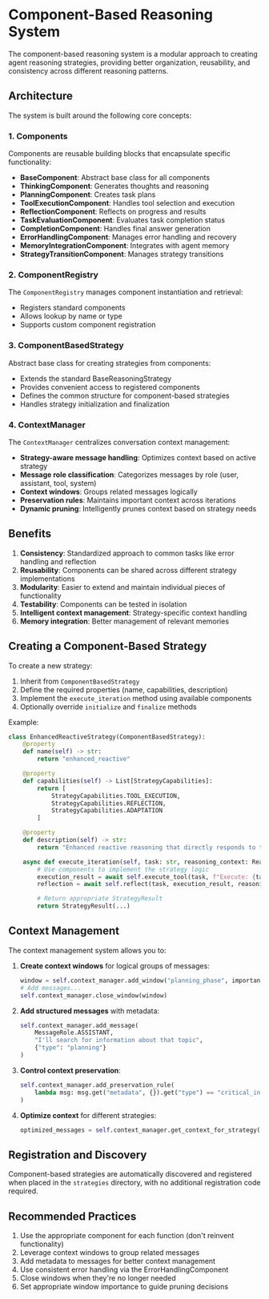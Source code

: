 # Component-Based Reasoning System

The component-based reasoning system is a modular approach to creating agent reasoning strategies, providing better organization, reusability, and consistency across different reasoning patterns.

## Architecture

The system is built around the following core concepts:

### 1. Components

Components are reusable building blocks that encapsulate specific functionality:

- **BaseComponent**: Abstract base class for all components
- **ThinkingComponent**: Generates thoughts and reasoning
- **PlanningComponent**: Creates task plans
- **ToolExecutionComponent**: Handles tool selection and execution
- **ReflectionComponent**: Reflects on progress and results
- **TaskEvaluationComponent**: Evaluates task completion status
- **CompletionComponent**: Handles final answer generation
- **ErrorHandlingComponent**: Manages error handling and recovery
- **MemoryIntegrationComponent**: Integrates with agent memory
- **StrategyTransitionComponent**: Manages strategy transitions

### 2. ComponentRegistry

The `ComponentRegistry` manages component instantiation and retrieval:

- Registers standard components
- Allows lookup by name or type
- Supports custom component registration

### 3. ComponentBasedStrategy

Abstract base class for creating strategies from components:

- Extends the standard BaseReasoningStrategy
- Provides convenient access to registered components
- Defines the common structure for component-based strategies
- Handles strategy initialization and finalization

### 4. ContextManager

The `ContextManager` centralizes conversation context management:

- **Strategy-aware message handling**: Optimizes context based on active strategy
- **Message role classification**: Categorizes messages by role (user, assistant, tool, system)
- **Context windows**: Groups related messages logically
- **Preservation rules**: Maintains important context across iterations
- **Dynamic pruning**: Intelligently prunes context based on strategy needs

## Benefits

1. **Consistency**: Standardized approach to common tasks like error handling and reflection
2. **Reusability**: Components can be shared across different strategy implementations
3. **Modularity**: Easier to extend and maintain individual pieces of functionality
4. **Testability**: Components can be tested in isolation
5. **Intelligent context management**: Strategy-specific context handling
6. **Memory integration**: Better management of relevant memories

## Creating a Component-Based Strategy

To create a new strategy:

1. Inherit from `ComponentBasedStrategy`
2. Define the required properties (name, capabilities, description)
3. Implement the `execute_iteration` method using available components
4. Optionally override `initialize` and `finalize` methods

Example:

```python
class EnhancedReactiveStrategy(ComponentBasedStrategy):
    @property
    def name(self) -> str:
        return "enhanced_reactive"

    @property
    def capabilities(self) -> List[StrategyCapabilities]:
        return [
            StrategyCapabilities.TOOL_EXECUTION,
            StrategyCapabilities.REFLECTION,
            StrategyCapabilities.ADAPTATION
        ]

    @property
    def description(self) -> str:
        return "Enhanced reactive reasoning that directly responds to tasks using appropriate tools"

    async def execute_iteration(self, task: str, reasoning_context: ReasoningContext) -> StrategyResult:
        # Use components to implement the strategy logic
        execution_result = await self.execute_tool(task, f"Execute: {task}")
        reflection = await self.reflect(task, execution_result, reasoning_context)

        # Return appropriate StrategyResult
        return StrategyResult(...)
```

## Context Management

The context management system allows you to:

1. **Create context windows** for logical groups of messages:

   ```python
   window = self.context_manager.add_window("planning_phase", importance=0.8)
   # Add messages...
   self.context_manager.close_window(window)
   ```

2. **Add structured messages** with metadata:

   ```python
   self.context_manager.add_message(
       MessageRole.ASSISTANT,
       "I'll search for information about that topic",
       {"type": "planning"}
   )
   ```

3. **Control context preservation**:

   ```python
   self.context_manager.add_preservation_rule(
       lambda msg: msg.get("metadata", {}).get("type") == "critical_info"
   )
   ```

4. **Optimize context** for different strategies:
   ```python
   optimized_messages = self.context_manager.get_context_for_strategy()
   ```

## Registration and Discovery

Component-based strategies are automatically discovered and registered when placed in the `strategies` directory, with no additional registration code required.

## Recommended Practices

1. Use the appropriate component for each function (don't reinvent functionality)
2. Leverage context windows to group related messages
3. Add metadata to messages for better context management
4. Use consistent error handling via the ErrorHandlingComponent
5. Close windows when they're no longer needed
6. Set appropriate window importance to guide pruning decisions
